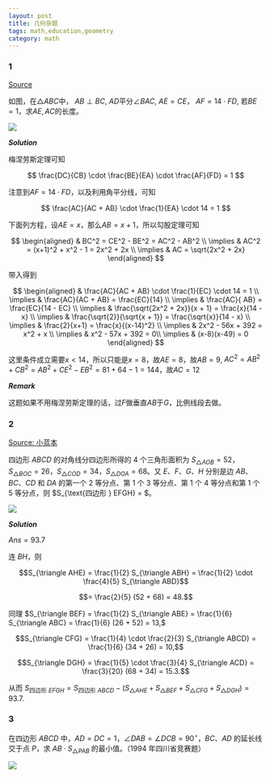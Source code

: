 ```yaml
---
layout: post 
title: 几何杂题
tags: math,education,geometry
category: math
---
```


### 1

[Source](https://www.bilibili.com/video/BV1Y9hGzXEYh/?spm_id_from=333.1365.list.card_archive.click&vd_source=2c3b1cf87d67c244536d57d4d5b68285)

如图，在$\triangle ABC$中， $AB \perp BC$, $AD$平分$\angle BAC$, $AE = CE$，
$AF = 14 \cdot FD$, 若$BE = 1$，求$AE, AC$的长度。

![](https://crsando.github.io/images/2025-08-05/A-001.png)

***Solution***

梅涅劳斯定理可知

$$
\frac{DC}{CB} \cdot \frac{BE}{EA} \cdot \frac{AF}{FD} = 1
$$

注意到$AF = 14 \cdot FD$，以及利用角平分线，可知

$$
    \frac{AC}{AC + AB} \cdot \frac{1}{EA} \cdot 14 = 1
$$

下面列方程，设$AE = x$，那么$AB  = x + 1$，所以勾股定理可知

$$
\begin{aligned}
    & BC^2 = CE^2 - BE^2 = AC^2 - AB^2 \\
    \implies & AC^2 = (x+1)^2 + x^2 - 1 = 2x^2 + 2x \\
    \implies & AC = \sqrt{2x^2 + 2x}
\end{aligned}
$$

带入得到

$$
\begin{aligned}
    & \frac{AC}{AC + AB} \cdot \frac{1}{EC} \cdot 14 = 1 \\
    \implies & \frac{AC}{AC + AB} = \frac{EC}{14} \\
    \implies & \frac{AC}{ AB} = \frac{EC}{14 - EC} \\
    \implies & \frac{\sqrt{2x^2 + 2x}}{x + 1} = \frac{x}{14 - x} \\
    \implies & \frac{\sqrt{2}}{\sqrt{x + 1}} = \frac{\sqrt{x}}{14 - x} \\
    \implies & \frac{2}{x+1} = \frac{x}{(x-14)^2} \\
    \implies & 2x^2 - 56x + 392 = x^2 + x \\
    \implies & x^2 - 57x + 392 = 0\\
    \implies & (x-8)(x-49) = 0
\end{aligned}
$$

这里条件成立需要$x < 14$，所以只能是$x = 8$，故$AE = 8$，故$AB = 9$, 
$AC^2 = AB^2 + CB^2 = AB^2 + CE^2 - EB^2 = 81 + 64 - 1 = 144$，故$AC = 12$

***Remark***

这题如果不用梅涅劳斯定理的话，过$F$做垂直$AB$于$G$，比例线段去做。

### 2

[Source: 小蓝本]()

四边形 $ABCD$ 的对角线分四边形所得的 4 个三角形面积为 $S_{\triangle AOB} = 52$，$S_{\triangle BOC} = 26$，$S_{\triangle COD} = 34$，$S_{\triangle DOA} = 68$。又 $E$、$F$、$G$、$H$ 分别是边 $AB$、$BC$、$CD$ 和 $DA$ 的第一个 $2$ 等分点、第 $1$ 个 $3$ 等分点、第 $1$ 个 $4$ 等分点和第 $1$ 个 $5$ 等分点，则 $S_{\text{四边形 } EFGH} = $。

![](https://crsando.github.io/images/2025-08-05/A-002.png)

***Solution***

$Ans = 93.7$ 

连 $BH$，则

$$S_{\triangle AHE} = \frac{1}{2} S_{\triangle ABH} = \frac{1}{2} \cdot \frac{4}{5} S_{\triangle ABD}$$

$$= \frac{2}{5} (52 + 68) = 48.$$

同理 $S_{\triangle BEF} = \frac{1}{2} S_{\triangle ABE} = \frac{1}{6} S_{\triangle ABC} = \frac{1}{6} (26 + 52) = 13,$

$$S_{\triangle CFG} = \frac{1}{4} \cdot \frac{2}{3} S_{\triangle ABCD} = \frac{1}{6} (34 + 26) = 10,$$

$$S_{\triangle DGH} = \frac{1}{5} \cdot \frac{3}{4} S_{\triangle ACD} = \frac{3}{20} (68 + 34) = 15.3.$$

从而 $S_{\text{四边形 } EFGH} = S_{\text{四边形 } ABCD} - (S_{\triangle AHE} + S_{\triangle BEF} + S_{\triangle CFG} + S_{\triangle DGH}) = 93.7.$

### 3

在四边形 $ABCD$ 中，$AD = DC = 1$，$\angle DAB = \angle DCB = 90^\circ$，$BC$、$AD$ 的延长线交于点 $P$，求 $AB \cdot S_{\triangle PAB}$ 的最小值。（1994 年四川省竞赛题）

![](https://crsando.github.io/images/2025-08-05/A-003.png)